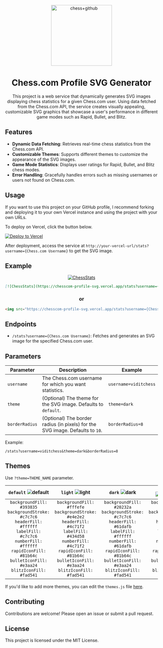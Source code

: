 <div align="center">
  <img src="https://github.com/Prathamesh-B/chesscom-profile-svg/assets/55992548/78760811-817c-4643-a411-f8cf44eb3b7f" alt="chess+github" width=200/>
  
  # Chess.com Profile SVG Generator
  This project is a web service that dynamically generates SVG images displaying chess statistics for a given Chess.com user. Using data fetched from the Chess.com API, the service creates visually appealing, customizable SVG graphics that showcase a user's performance in different game modes such as Rapid, Bullet, and Blitz.
</div>

## Features

- **Dynamic Data Fetching**: Retrieves real-time chess statistics from the Chess.com API.
- **Customizable Themes**: Supports different themes to customize the appearance of the SVG images.
- **Game Mode Statistics**: Displays user ratings for Rapid, Bullet, and Blitz chess modes.
- **Error Handling**: Gracefully handles errors such as missing usernames or users not found on Chess.com.

## Usage

If you want to use this project on your GitHub profile, I recommend forking and deploying it to your own Vercel instance and using the project with your own URLs.

To deploy on Vercel, click the button below.

[![Deploy to Vercel](https://vercel.com/button)](https://vercel.com/import/project?template=https://github.com/your-username/chesscom-profile-svg)

After deployment, access the service at `http://your-vercel-url/stats?username={Chess.com Username}` to get the SVG image.

## Example
<div align="center">
  
[![ChessStats](https://chesscom-profile-svg.vercel.app/stats?username=PrathamRex)](https://chesscom-profile-svg.vercel.app/stats?username=PrathamRex)



```md
[![ChessStats](https://chesscom-profile-svg.vercel.app/stats?username={Chess.com_Username}&theme={Theme}&borderRadius={Radius}](https://chesscom-profile-svg.vercel.app/stats?username=PrathamRex)
```

### or

```html
<img src="https://chesscom-profile-svg.vercel.app/stats?username={Chess.com_Username}&theme={Theme}&borderRadius={Radius}" alt="ChessStats"/>
```
</div>

## Endpoints

- `/stats?username={Chess.com Username}`: Fetches and generates an SVG image for the specified Chess.com user.

## Parameters 

| Parameter    | Description                                             | Example               |
|--------------|---------------------------------------------------------|-----------------------|
| `username`   | The Chess.com username for which you want statistics.   | `username=viditchess` |
| `theme`      | (Optional) The theme for the SVG image. Defaults to `default`. | `theme=dark` |
| `borderRadius` | (Optional) The border radius (in pixels) for the SVG image. Defaults to `10`. | `borderRadius=8` |

Example:
```url 
/stats?username=viditchess&theme=dark&borderRadius=8
```

## Themes

Use `?theme=THEME_NAME` parameter.

| `default` ![default][default] | `light` ![light][light] | `dark` ![dark][dark] | `graywhite` ![graywhite][graywhite] |
| :---------------------------: | :---------------------: | :------------------: | :-------------------------------: |
| `backgroundFill: #393835`<br>`backgroundStroke: #c7c7c6`<br>`headerFill: #ffffff`<br>`labelFill: #c7c7c6`<br>`numberFill: #ffffff`<br>`rapidIconFill: #81b64c`<br>`bulletIconFill: #e3aa24`<br>`blitzIconFill: #fad541` | `backgroundFill: #fffefe`<br>`backgroundStroke: #e4e2e2`<br>`headerFill: #4c71f2`<br>`labelFill: #434d58`<br>`numberFill: #4c71f2`<br>`rapidIconFill: #81b64c`<br>`bulletIconFill: #e3aa24`<br>`blitzIconFill: #fad541` | `backgroundFill: #20232a`<br>`backgroundStroke: #c7c7c6`<br>`headerFill: #61dafb`<br>`labelFill: #ffffff`<br>`numberFill: #61dafb`<br>`rapidIconFill: #81b64c`<br>`bulletIconFill: #e3aa24`<br>`blitzIconFill: #fad541` | `backgroundFill: #ffffff`<br>`backgroundStroke: #24292e`<br>`headerFill: #24292e`<br>`labelFill: #24292e`<br>`numberFill: #24292e`<br>`rapidIconFill: #81b64c`<br>`bulletIconFill: #e3aa24`<br>`blitzIconFill: #fad541` |

[default]: https://github.com/Prathamesh-B/chesscom-profile-svg/assets/55992548/cc57f5c2-9474-4bca-861d-e53efc65ea06
[light]: https://github.com/Prathamesh-B/chesscom-profile-svg/assets/55992548/6459565c-07bd-4bdc-99d2-d2040643fc65
[dark]: https://github.com/Prathamesh-B/chesscom-profile-svg/assets/55992548/d66db78d-e4ff-426f-81b7-6f11bc640355
[graywhite]: https://github.com/Prathamesh-B/chesscom-profile-svg/assets/55992548/2e9f4ce8-d88e-4fe3-b6d8-5f4f09db8a13

If you'd like to add more themes, you can edit the `themes.js` file [here](https://github.com/Prathamesh-B/chesscom-profile-svg/edit/main/utils/themes.js).

## Contributing

Contributions are welcome! Please open an issue or submit a pull request.

## License

This project is licensed under the MIT License.

